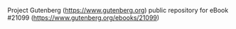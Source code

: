 Project Gutenberg (https://www.gutenberg.org) public repository for eBook #21099 (https://www.gutenberg.org/ebooks/21099)
